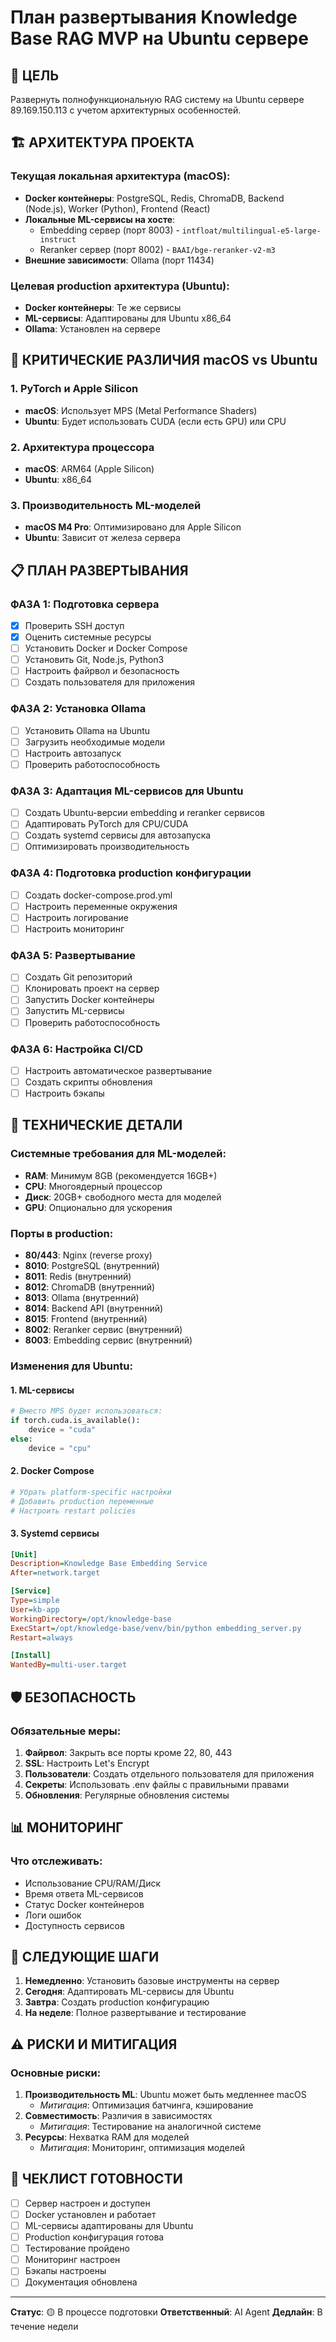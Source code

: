 # План развертывания Knowledge Base RAG MVP на Ubuntu сервере

## 🎯 ЦЕЛЬ
Развернуть полнофункциональную RAG систему на Ubuntu сервере 89.169.150.113 с учетом архитектурных особенностей.

## 🏗️ АРХИТЕКТУРА ПРОЕКТА

### Текущая локальная архитектура (macOS):
- **Docker контейнеры**: PostgreSQL, Redis, ChromaDB, Backend (Node.js), Worker (Python), Frontend (React)
- **Локальные ML-сервисы на хосте**: 
  - Embedding сервер (порт 8003) - `intfloat/multilingual-e5-large-instruct`
  - Reranker сервер (порт 8002) - `BAAI/bge-reranker-v2-m3`
- **Внешние зависимости**: Ollama (порт 11434)

### Целевая production архитектура (Ubuntu):
- **Docker контейнеры**: Те же сервисы
- **ML-сервисы**: Адаптированы для Ubuntu x86_64
- **Ollama**: Установлен на сервере

## 🚨 КРИТИЧЕСКИЕ РАЗЛИЧИЯ macOS vs Ubuntu

### 1. **PyTorch и Apple Silicon**
- **macOS**: Использует MPS (Metal Performance Shaders)
- **Ubuntu**: Будет использовать CUDA (если есть GPU) или CPU

### 2. **Архитектура процессора**
- **macOS**: ARM64 (Apple Silicon)
- **Ubuntu**: x86_64

### 3. **Производительность ML-моделей**
- **macOS M4 Pro**: Оптимизировано для Apple Silicon
- **Ubuntu**: Зависит от железа сервера

## 📋 ПЛАН РАЗВЕРТЫВАНИЯ

### ФАЗА 1: Подготовка сервера
- [x] Проверить SSH доступ
- [x] Оценить системные ресурсы
- [ ] Установить Docker и Docker Compose
- [ ] Установить Git, Node.js, Python3
- [ ] Настроить файрвол и безопасность
- [ ] Создать пользователя для приложения

### ФАЗА 2: Установка Ollama
- [ ] Установить Ollama на Ubuntu
- [ ] Загрузить необходимые модели
- [ ] Настроить автозапуск
- [ ] Проверить работоспособность

### ФАЗА 3: Адаптация ML-сервисов для Ubuntu
- [ ] Создать Ubuntu-версии embedding и reranker сервисов
- [ ] Адаптировать PyTorch для CPU/CUDA
- [ ] Создать systemd сервисы для автозапуска
- [ ] Оптимизировать производительность

### ФАЗА 4: Подготовка production конфигурации
- [ ] Создать docker-compose.prod.yml
- [ ] Настроить переменные окружения
- [ ] Настроить логирование
- [ ] Настроить мониторинг

### ФАЗА 5: Развертывание
- [ ] Создать Git репозиторий
- [ ] Клонировать проект на сервер
- [ ] Запустить Docker контейнеры
- [ ] Запустить ML-сервисы
- [ ] Проверить работоспособность

### ФАЗА 6: Настройка CI/CD
- [ ] Настроить автоматическое развертывание
- [ ] Создать скрипты обновления
- [ ] Настроить бэкапы

## 🔧 ТЕХНИЧЕСКИЕ ДЕТАЛИ

### Системные требования для ML-моделей:
- **RAM**: Минимум 8GB (рекомендуется 16GB+)
- **CPU**: Многоядерный процессор
- **Диск**: 20GB+ свободного места для моделей
- **GPU**: Опционально для ускорения

### Порты в production:
- **80/443**: Nginx (reverse proxy)
- **8010**: PostgreSQL (внутренний)
- **8011**: Redis (внутренний)
- **8012**: ChromaDB (внутренний)
- **8013**: Ollama (внутренний)
- **8014**: Backend API (внутренний)
- **8015**: Frontend (внутренний)
- **8002**: Reranker сервис (внутренний)
- **8003**: Embedding сервис (внутренний)

### Изменения для Ubuntu:

#### 1. ML-сервисы
```python
# Вместо MPS будет использоваться:
if torch.cuda.is_available():
    device = "cuda"
else:
    device = "cpu"
```

#### 2. Docker Compose
```yaml
# Убрать platform-specific настройки
# Добавить production переменные
# Настроить restart policies
```

#### 3. Systemd сервисы
```ini
[Unit]
Description=Knowledge Base Embedding Service
After=network.target

[Service]
Type=simple
User=kb-app
WorkingDirectory=/opt/knowledge-base
ExecStart=/opt/knowledge-base/venv/bin/python embedding_server.py
Restart=always

[Install]
WantedBy=multi-user.target
```

## 🛡️ БЕЗОПАСНОСТЬ

### Обязательные меры:
1. **Файрвол**: Закрыть все порты кроме 22, 80, 443
2. **SSL**: Настроить Let's Encrypt
3. **Пользователи**: Создать отдельного пользователя для приложения
4. **Секреты**: Использовать .env файлы с правильными правами
5. **Обновления**: Регулярные обновления системы

## 📊 МОНИТОРИНГ

### Что отслеживать:
- Использование CPU/RAM/Диск
- Время ответа ML-сервисов
- Статус Docker контейнеров
- Логи ошибок
- Доступность сервисов

## 🚀 СЛЕДУЮЩИЕ ШАГИ

1. **Немедленно**: Установить базовые инструменты на сервер
2. **Сегодня**: Адаптировать ML-сервисы для Ubuntu
3. **Завтра**: Создать production конфигурацию
4. **На неделе**: Полное развертывание и тестирование

## ⚠️ РИСКИ И МИТИГАЦИЯ

### Основные риски:
1. **Производительность ML**: Ubuntu может быть медленнее macOS
   - *Митигация*: Оптимизация батчинга, кэширование
2. **Совместимость**: Различия в зависимостях
   - *Митигация*: Тестирование на аналогичной системе
3. **Ресурсы**: Нехватка RAM для моделей
   - *Митигация*: Мониторинг, оптимизация моделей

## 📝 ЧЕКЛИСТ ГОТОВНОСТИ

- [ ] Сервер настроен и доступен
- [ ] Docker установлен и работает
- [ ] ML-сервисы адаптированы для Ubuntu
- [ ] Production конфигурация готова
- [ ] Тестирование пройдено
- [ ] Мониторинг настроен
- [ ] Бэкапы настроены
- [ ] Документация обновлена

---

**Статус**: 🟡 В процессе подготовки
**Ответственный**: AI Agent
**Дедлайн**: В течение недели
